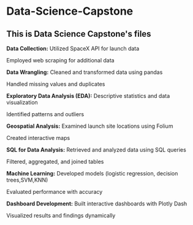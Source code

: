 # Data-Science-Capstone
## This is Data Science Capstone's files 
**Data Collection:**
  Utilized SpaceX API for launch data
  
  Employed web scraping for additional data
  
**Data Wrangling:**
  Cleaned and transformed data using pandas
  
  Handled missing values and duplicates
  
**Exploratory Data Analysis (EDA):**
  Descriptive statistics and data visualization
  
  Identified patterns and outliers
  
**Geospatial Analysis:**
  Examined launch site locations using Folium
  
  Created interactive maps
  
**SQL for Data Analysis:**
  Retrieved and analyzed data using SQL queries
  
  Filtered, aggregated, and joined tables
  
**Machine Learning:**
  Developed models (logistic regression, decision trees,SVM,KNN)
  
  Evaluated performance with accuracy
  
**Dashboard Development:**
  Built interactive dashboards with Plotly Dash
  
  Visualized results and findings dynamically

